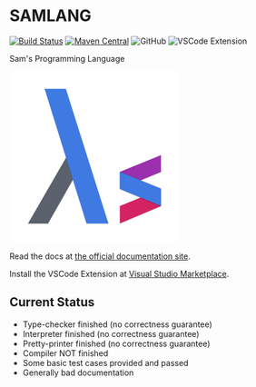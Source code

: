 # SAMLANG

[![Build Status](https://action-badges.now.sh/SamChou19815/samlang)](https://github.com/SamChou19815/samlang/actions)
[![Maven Central](https://maven-badges.herokuapp.com/maven-central/com.developersam/samlang/badge.svg)](https://maven-badges.herokuapp.com/maven-central/com.developersam/samlang)
![GitHub](https://img.shields.io/github/license/SamChou19815/samlang.svg)
![VSCode Extension](https://img.shields.io/visual-studio-marketplace/i/dev-sam.vscode-samlang.svg?label=vscode%20extension%20installs)

Sam's Programming Language

<img alt="SAMLANG" src="https://raw.githubusercontent.com/SamChou19815/design/master/samlang.png" width=300 height=300/>

Read the docs at [the official documentation site](https://samlang-docs.developersam.com).

Install the VSCode Extension at [Visual Studio Marketplace](https://marketplace.visualstudio.com/items?itemName=dev-sam.vscode-samlang).

## Current Status

- Type-checker finished (no correctness guarantee)
- Interpreter finished (no correctness guarantee)
- Pretty-printer finished (no correctness guarantee)
- Compiler NOT finished
- Some basic test cases provided and passed
- Generally bad documentation
